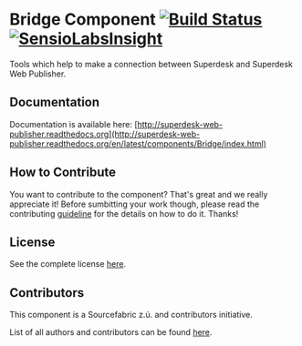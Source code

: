 Bridge Component [![Build Status](https://travis-ci.org/SuperdeskWebPublisher/bridge.svg?branch=master)](https://travis-ci.org/SuperdeskWebPublisher/bridge) [![SensioLabsInsight](https://insight.sensiolabs.com/projects/13d66e7a-e086-4cfb-90ce-b115f1f0e151/mini.png)](https://insight.sensiolabs.com/projects/13d66e7a-e086-4cfb-90ce-b115f1f0e151)
============================================================================================================================================================

Tools which help to make a connection between Superdesk and Superdesk Web Publisher.

Documentation
-------------

Documentation is available here: [http://superdesk-web-publisher.readthedocs.org](http://superdesk-web-publisher.readthedocs.org/en/latest/components/Bridge/index.html)

How to Contribute
-------------

You want to contribute to the component? That's great and we really appreciate it! Before sumbitting your work though, please read the contributing [guideline](http://superdesk-web-publisher.readthedocs.org/en/latest/contributing/index.html) for the details on how to do it. Thanks!

License
-----------

See the complete license [here](LICENSE.md).

Contributors
-------

This component is a Sourcefabric z.ú. and contributors initiative.

List of all authors and contributors can be found [here](AUTHORS.md).
